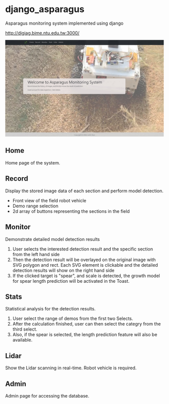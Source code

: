 # django_asparagus
Asparagus monitoring system implemented using django

http://digiag.bime.ntu.edu.tw:3000/

![](https://github.com/JustinBear99/django_asparagus/blob/master/homepage.jpg)

## Home
Home page of the system.

## Record
Display the stored image data of each section and perform model detection.
* Front view of the field robot vehicle
* Demo range selection
* 2d array of buttons representing the sections in the field

## Monitor
Demonstrate detailed model detection results
1. User selects the interested detection result and the specific section from the left hand side
2. Then the detection result will be overlayed on the original image with SVG polygon and rect.
   Each SVG element is clickable and the detailed detection results will show on the right hand side
3. If the clicked target is "spear", and scale is detected, the growth model for spear length prediction will be activated in the Toast.

## Stats
Statistical analysis for the detection results.
1. User select the range of demos from the first two Selects.
2. After the calculation finished, user can then select the categry from the third select.
3. Also, if the spear is selected, the length prediction feature will also be available.

## Lidar
Show the Lidar scanning in real-time. Robot vehicle is required.

## Admin
Admin page for accessing the database.
